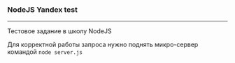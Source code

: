 ### NodeJS Yandex test
___
Тестовое задание в школу NodeJS

Для корректной работы запроса нужно поднять микро-сервер командой `node server.js`
